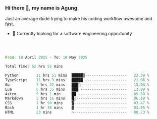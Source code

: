 ### Hi there 👋, my name is Agung
Just an average dude trying to make his coding workflow awesome and fast.

<!--
**agungfir98/agungfir98** is a ✨ _special_ ✨ repository because its `README.md` (this file) appears on your GitHub profile.
-->

- 🔭 Currently looking for a software engineering opportunity
<br/>
<br/>
<!--START_SECTION:waka-->

```rust
From: 18 April 2025 - To: 18 May 2025

Total Time: 52 hrs 55 mins

Python        11 hrs 51 mins  █████▒-------------------   22.39 %
TypeScript    11 hrs 9 mins   █████ -------------------   21.06 %
Go            7 hrs 22 mins   ███░---------------------   13.93 %
Lua           6 hrs 55 mins   ███ ---------------------   13.09 %
Astro         5 hrs 1 min     ██ ----------------------   09.50 %
Markdown      3 hrs 16 mins   █░-----------------------   06.18 %
CSS           1 hr 50 mins    ▓------------------------   03.47 %
Bash          1 hr 36 mins    ▓------------------------   03.05 %
HTML          23 mins         >------------------------   00.73 %
```

<!--END_SECTION:waka-->
